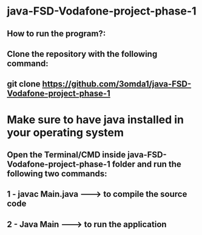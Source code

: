 # java-FSD-Vodafone-project-phase-1
## How to run the program?:
## Clone the repository with the following command: 
## git clone https://github.com/3omda1/java-FSD-Vodafone-project-phase-1
# Make sure to have java installed in your operating system
## Open the Terminal/CMD inside java-FSD-Vodafone-project-phase-1 folder and run the following two commands: 
## 1 - javac Main.java ---> to compile the source code
## 2 - Java Main       ---> to run the application